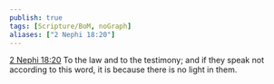 ```yaml
---
publish: true
tags: [Scripture/BoM, noGraph]
aliases: ["2 Nephi 18:20"]
---
```

[2 Nephi 18:20](https://churchofjesuschrist.org/study/scriptures/bofm/2-ne/18?lang=eng&id=p20#p20) To the law and to the testimony; and if they speak not according to this word, it is because there is no light in them.
